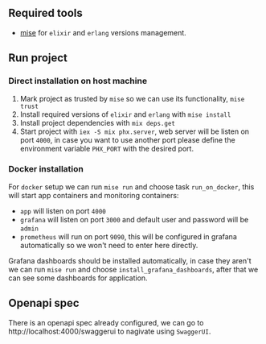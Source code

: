 ## Required tools

- [mise](https://mise.jdx.dev/installing-mise.html) for `elixir` and `erlang` versions management.

## Run project

### Direct installation on host machine

1. Mark project as trusted by `mise` so we can use its functionality, `mise trust`
2. Install required versions of `elixir` and `erlang` with `mise install`
3. Install project dependencies with `mix deps.get`
4. Start project with `iex -S mix phx.server`, web server will be listen on port `4000`, in case you want to use another
   port please define the environment variable `PHX_PORT` with the desired port.

### Docker installation

For `docker` setup we can run `mise run` and choose task `run_on_docker`, this will start app containers and monitoring
containers:

- `app` will listen on port `4000`
- `grafana` will listen on port `3000` and default user and password will be `admin`
- `prometheus` will run on port `9090`, this will be configured in grafana automatically so we won't need to enter here
  directly.

Grafana dashboards should be installed automatically, in case they aren't we can run `mise run` and choose
`install_grafana_dashboards`, after that we can see some dashboards for application.

## Openapi spec

There is an openapi spec already configured, we can go to http://localhost:4000/swaggerui to nagivate using `SwaggerUI`.
